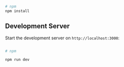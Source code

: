 ```bash
# npm
npm install
```

## Development Server

Start the development server on `http://localhost:3000`:

```bash

# npm

npm run dev

```
